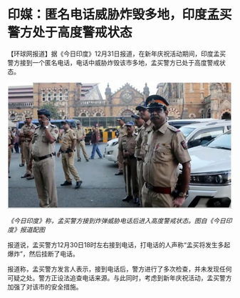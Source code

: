 # 印媒：匿名电话威胁炸毁多地，印度孟买警方处于高度警戒状态

【环球网报道】据《今日印度》12月31日报道，在新年庆祝活动期间，印度孟买警方接到一个匿名电话，电话中威胁炸毁该市多地，孟买警方已处于高度警戒状态。

![ac740a4f79740837fa182ae8c73fabe0.jpg](https://raw.githubusercontent.com/qqhsx/qqnews_image/main/2023/12/31/印媒：匿名电话威胁炸毁多地，印度孟买警方处于高度警戒状态/ac740a4f79740837fa182ae8c73fabe0.jpg)

_《今日印度》称，孟买警方接到炸弹威胁电话后进入高度警戒状态。图自《今日印度》报道配图_

报道说，孟买警方12月30日18时左右接到电话，打电话的人声称“孟买将发生多起爆炸”，然后挂断了电话。

报道称，孟买警方发言人表示，接到电话后，警方进行了多次检查，并未发现任何可疑之处。警方正设法追查电话来源。与此同时，考虑到新年庆祝活动，孟买警方加强了对该市的安全措施。

